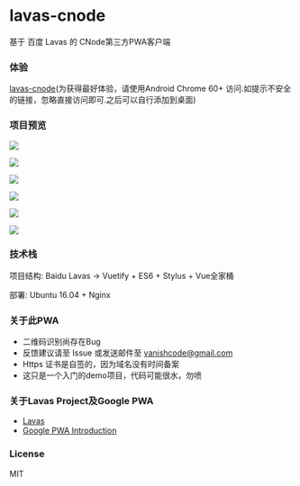 # lavas-cnode
基于 百度 Lavas 的 CNode第三方PWA客户端

### 体验
[lavas-cnode](https://139.199.33.111)(为获得最好体验，请使用Android Chrome 60+ 访问.如提示不安全的链接，忽略直接访问即可.之后可以自行添加到桌面)
### 项目预览

![](https://ws1.sinaimg.cn/large/006tNc79ly1fjx62qeau8j30u01auafe.jpg)

![](https://ws2.sinaimg.cn/large/006tNc79ly1fjx7gzbhczj30u01d3go8.jpg)

![](https://ws4.sinaimg.cn/large/006tNc79ly1fjx63s9isqj30u01d5gre.jpg)

![](https://ws1.sinaimg.cn/large/006tNc79ly1fjx63xaly7j30u01d6wit.jpg)

![](https://ws2.sinaimg.cn/large/006tNc79ly1fjx6430u3xj30u01den5h.jpg)

![](https://ws3.sinaimg.cn/large/006tNc79ly1fjx7f4zdhtj30u01deabq.jpg)

###  技术栈

项目结构: Baidu Lavas -> Vuetify + ES6 + Stylus + Vue全家桶

部署: Ubuntu 16.04 + Nginx



###  关于此PWA

* 二维码识别尚存在Bug
* 反馈建议请至 Issue 或发送邮件至 [vanishcode@gmail.com](vanishcode@gmail.com)
* Https 证书是自签的，因为域名没有时间备案
* 这只是一个入门的demo项目，代码可能很水，勿喷



### 关于Lavas Project及Google PWA

* [Lavas](https://lavas.baidu.com)
* [Google PWA Introduction](https://developers.google.cn/web/progressive-web-apps)



### License

MIT





